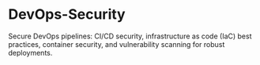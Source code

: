 # DevOps-Security
Secure DevOps pipelines: CI/CD security, infrastructure as code (IaC) best practices, container security, and vulnerability scanning for robust deployments.
